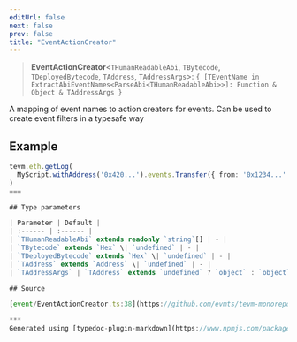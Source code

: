 ```yaml
---
editUrl: false
next: false
prev: false
title: "EventActionCreator"
---
```


> **EventActionCreator**\<`THumanReadableAbi`, `TBytecode`, `TDeployedBytecode`, `TAddress`, `TAddressArgs`\>: `{ [TEventName in ExtractAbiEventNames<ParseAbi<THumanReadableAbi>>]: Function & Object & TAddressArgs }`

A mapping of event names to action creators for events. Can be used to create event filters in a typesafe way

## Example

```typescript
tevm.eth.getLog(
  MyScript.withAddress('0x420...').events.Transfer({ from: '0x1234...' }),
)
===

## Type parameters

| Parameter | Default |
| :------ | :------ |
| `THumanReadableAbi` extends readonly `string`[] | - |
| `TBytecode` extends `Hex` \| `undefined` | - |
| `TDeployedBytecode` extends `Hex` \| `undefined` | - |
| `TAddress` extends `Address` \| `undefined` | - |
| `TAddressArgs` | `TAddress` extends `undefined` ? `object` : `object` |

## Source

[event/EventActionCreator.ts:38](https://github.com/evmts/tevm-monorepo/blob/main/packages/contract/src/event/EventActionCreator.ts#L38)

***
Generated using [typedoc-plugin-markdown](https://www.npmjs.com/package/typedoc-plugin-markdown) and [TypeDoc](https://typedoc.org/)
